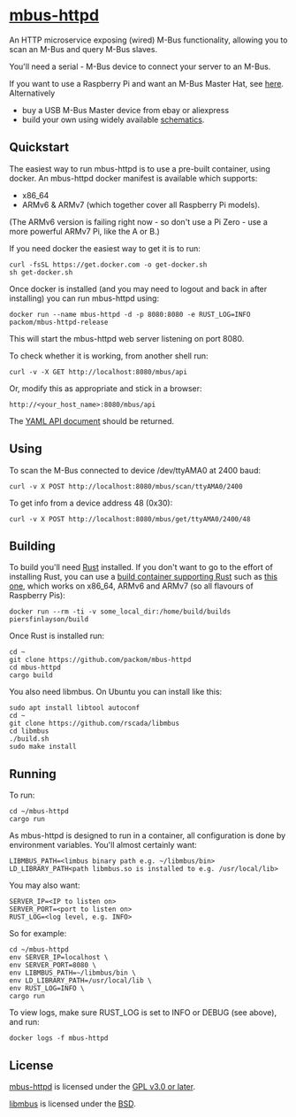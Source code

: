 # [mbus-httpd](https://github.com/packom/mbus-httpd)

An HTTP microservice exposing (wired) M-Bus functionality, allowing you to scan an M-Bus and query M-Bus slaves.

You'll need a serial - M-Bus device to connect your server to an M-Bus.

If you want to use a Raspberry Pi and want an M-Bus Master Hat, see [here](https://www.packom.net/m-bus-master-hat/).  Alternatively

* buy a USB M-Bus Master device from ebay or aliexpress
* build your own using widely available [schematics](https://otb-iot.readthedocs.io/en/latest/mbus.html).

## Quickstart

The easiest way to run mbus-httpd is to use a pre-built container, using docker.  An mbus-httpd docker manifest is available which supports:

* x86_64
* ARMv6 & ARMv7 (which together cover all Raspberry Pi models).

(The ARMv6 version is failing right now - so don't use a Pi Zero - use a more powerful ARMv7 Pi, like the A or B.)

If you need docker the easiest way to get it is to run:

```
curl -fsSL https://get.docker.com -o get-docker.sh
sh get-docker.sh
```

Once docker is installed (and you may need to logout and back in after installing) you can run mbus-httpd using:

```
docker run --name mbus-httpd -d -p 8080:8080 -e RUST_LOG=INFO packom/mbus-httpd-release
```

This will start the mbus-httpd web server listening on port 8080.

To check whether it is working, from another shell run:

```
curl -v -X GET http://localhost:8080/mbus/api
```

Or, modify this as appropriate and stick in a browser:

```
http://<your_host_name>:8080/mbus/api 
```

The [YAML API document](https://github.com/packom/mbus-httpd/blob/master/api/openapi.yaml) should be returned.

## Using

To scan the M-Bus connected to device /dev/ttyAMA0 at 2400 baud:

```
curl -v X POST http://localhost:8080/mbus/scan/ttyAMA0/2400
```

To get info from a device address 48 (0x30):

```
curl -v X POST http://localhost:8080/mbus/get/ttyAMA0/2400/48
```

## Building

To build you'll need [Rust](https://www.rust-lang.org/tools/install) installed.  If you don't want to go to the effort of installing Rust, you can use a [build container supporting Rust](https://piers.rocks/docker/containers/raspberry/pi/rust/cross/compile/compilation/2018/12/16/rust-compilation-for-raspberry-pi.html) such as [this one](https://hub.docker.com/r/piersfinlayson/build), which works on x86_64, ARMv6 and ARMv7 (so all flavours of Raspberry Pis):

```
docker run --rm -ti -v some_local_dir:/home/build/builds piersfinlayson/build
```

Once Rust is installed run:

```
cd ~
git clone https://github.com/packom/mbus-httpd
cd mbus-httpd
cargo build
```

You also need libmbus.  On Ubuntu you can install like this:

```
sudo apt install libtool autoconf
cd ~
git clone https://github.com/rscada/libmbus
cd libmbus
./build.sh
sudo make install
```

## Running

To run:

```
cd ~/mbus-httpd
cargo run
```

As mbus-httpd is designed to run in a container, all configuration is done by environment variables.  You'll almost certainly want:

```
LIBMBUS_PATH=<limbus binary path e.g. ~/libmbus/bin>
LD_LIBRARY_PATH<path libmbus.so is installed to e.g. /usr/local/lib>
```

You may also want:

```
SERVER_IP=<IP to listen on>
SERVER_PORT=<port to listen on>
RUST_LOG=<log level, e.g. INFO>
```

So for example:

```
cd ~/mbus-httpd
env SERVER_IP=localhost \
env SERVER_PORT=8080 \
env LIBMBUS_PATH=~/libmbus/bin \
env LD_LIBRARY_PATH=/usr/local/lib \
env RUST_LOG=INFO \
cargo run
```

To view logs, make sure RUST_LOG is set to INFO or DEBUG (see above), and run:

```
docker logs -f mbus-httpd
```

## License

[mbus-httpd](https://github.com/packom/mbus-httpd) is licensed under the [GPL v3.0 or later](https://github.com/packom/mbus-httpd/blob/master/LICENSE).

[libmbus](https://github.com/rscada/libmbus) is licensed under the [BSD](https://github.com/rscada/libmbus/blob/master/LICENSE).

